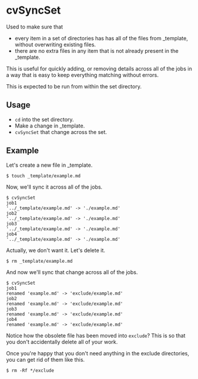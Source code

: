 # cvSyncSet

Used to make sure that

* every item in a set of directories has has all of the files from _template, without overwriting existing files.
* there are no extra files in any item that is not already present in the _template.

This is useful for quickly adding, or removing details across all of the jobs in a way that is easy to keep everything matching without errors.

This is expected to be run from within the set directory.

## Usage

* `cd` into the set directory.
* Make a change in _template.
* `cvSyncSet` that change across the set.

## Example

Let's create a new file in _template.

```
$ touch _template/example.md
```

Now, we'll sync it across all of the jobs.

```
$ cvSyncSet
job1
'../_template/example.md' -> './example.md'
job2
'../_template/example.md' -> './example.md'
job3
'../_template/example.md' -> './example.md'
job4
'../_template/example.md' -> './example.md'
```

Actually, we don't want it. Let's delete it.

```
$ rm _template/example.md
```

And now we'll sync that change across all of the jobs.

```
$ cvSyncSet
job1
renamed 'example.md' -> 'exclude/example.md'
job2
renamed 'example.md' -> 'exclude/example.md'
job3
renamed 'example.md' -> 'exclude/example.md'
job4
renamed 'example.md' -> 'exclude/example.md'
```

Notice how the obsolete file has been moved into `exclude`? This is so that you don't accidentally delete all of your work.

Once you're happy that you don't need anything in the exclude directories, you can get rid of them like this.

```
$ rm -Rf */exclude

```
